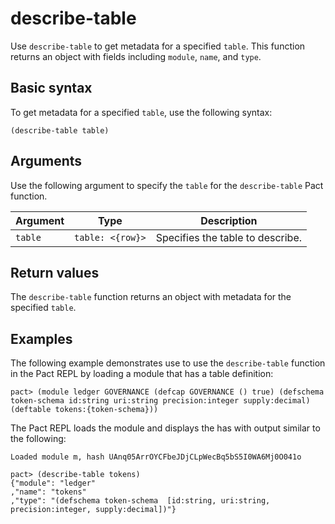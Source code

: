# describe-table

Use `describe-table` to get metadata for a specified `table`. 
This function returns an object with fields including `module`, `name`, and `type`.

## Basic syntax

To get metadata for a specified `table`, use the following syntax:

```pact
(describe-table table)
```

## Arguments

Use the following argument to specify the `table` for the `describe-table` Pact function.

| Argument | Type          | Description                                  |
|----------|---------------|----------------------------------------------|
| `table` | `table: <{row}>` | Specifies the table to describe.             |

## Return values

The `describe-table` function returns an object with metadata for the specified `table`.

## Examples

The following example demonstrates use to use the `describe-table` function in the Pact REPL by loading a module that has a table definition:

```pact
pact> (module ledger GOVERNANCE (defcap GOVERNANCE () true) (defschema token-schema id:string uri:string precision:integer supply:decimal) (deftable tokens:{token-schema}))
```

The Pact REPL loads the module and displays the has with output similar to the following:

```text
Loaded module m, hash UAnq05ArrOYCFbeJDjCLpWecBq5bS5I0WA6Mj0O041o
```

```pact
pact> (describe-table tokens)
{"module": "ledger"
,"name": "tokens"
,"type": "(defschema token-schema  [id:string, uri:string, precision:integer, supply:decimal])"}
```
